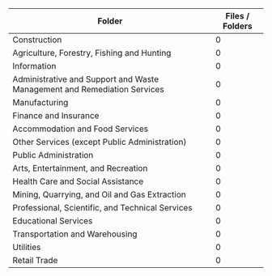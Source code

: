 | Folder                                                                   |   Files / Folders |
|--------------------------------------------------------------------------|-------------------|
| Construction                                                             |                 0 |
| Agriculture, Forestry, Fishing and Hunting                               |                 0 |
| Information                                                              |                 0 |
| Administrative and Support and Waste Management and Remediation Services |                 0 |
| Manufacturing                                                            |                 0 |
| Finance and Insurance                                                    |                 0 |
| Accommodation and Food Services                                          |                 0 |
| Other Services (except Public Administration)                            |                 0 |
| Public Administration                                                    |                 0 |
| Arts, Entertainment, and Recreation                                      |                 0 |
| Health Care and Social Assistance                                        |                 0 |
| Mining, Quarrying, and Oil and Gas Extraction                            |                 0 |
| Professional, Scientific, and Technical Services                         |                 0 |
| Educational Services                                                     |                 0 |
| Transportation and Warehousing                                           |                 0 |
| Utilities                                                                |                 0 |
| Retail Trade                                                             |                 0 |